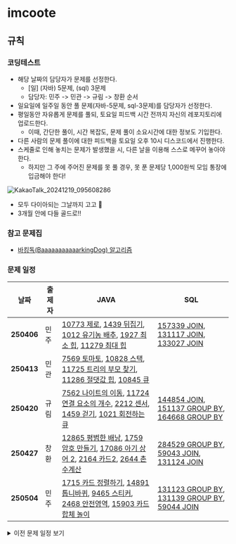 # imcoote
## 규칙
### 코딩테스트
- 해당 날짜의 담당자가 문제를 선정한다.
  - [일] (자바) 5문제, (sql) 3문제
  - 담당자: 민주 -> 민관 -> 규림 -> 창환 순서
- 일요일에 일주일 동안 풀 문제(자바-5문제, sql-3문제)를 담당자가 선정한다.
- 평일동안 자유롭게 문제를 풀되, 토요일 피드백 시간 전까지 자신의 레포지토리에 업로드한다.
  - 이때, 간단한 풀이, 시간 복잡도, 문제 풀이 소요시간에 대한 정보도 기입한다.
- 다른 사람의 문제 풀이에 대한 피드백을 토요일 오후 10시 디스코드에서 진행한다.
- 스케줄로 인해 놓치는 문제가 발생했을 시, 다른 날을 이용해 스스로 메꾸어 놓아야 한다.
  - 하지만 그 주에 주어진 문제를 못 풀 경우, 못 푼 문제당 1,000원씩 모임 통장에 입금해야 한다!

![KakaoTalk_20241219_095608286](https://github.com/user-attachments/assets/3dfebd60-04ae-4385-9473-e92ba91fc121)  
- 모두 다이아되는 그날까지 고고 🚀
- 3개월 안에 다들 골드로!!

### 참고 문제집
- [바킹독(BaaaaaaaaaaarkingDog) 알고리즘](https://www.acmicpc.net/workbook/top)

### 문제 일정
| 날짜      | 출제자 | JAVA                                                                                 | SQL                                                                                  |
|-----------|--------|---------------------------------------------------------------------------------------------|---------------------------------------------------------------------------------------------|
| **250406**| 민주 | [10773 제로](https://www.acmicpc.net/problem/10773), [1439 뒤집기](https://www.acmicpc.net/problem/1439), [1012 유기농 배추](https://www.acmicpc.net/problem/1012), [1927 최소 힙](https://www.acmicpc.net/problem/1927), [11279 최대 힙](https://www.acmicpc.net/problem/11279) | [157339 JOIN](https://school.programmers.co.kr/learn/courses/30/lessons/157339), [131117 JOIN](https://school.programmers.co.kr/learn/courses/30/lessons/131117), [133027 JOIN](https://school.programmers.co.kr/learn/courses/30/lessons/133027) |
| **250413**| 민관 | [7569 토마토](https://www.acmicpc.net/problem/7569), [10828 스택](https://www.acmicpc.net/problem/10828), [11725 트리의 부모 찾기](https://www.acmicpc.net/problem/11725), [11286 절댓값 힙](https://www.acmicpc.net/problem/11286), [10845 큐](https://www.acmicpc.net/problem/10845) |  |
| **250420**| 규림 | [7562 나이트의 이동](https://www.acmicpc.net/problem/7562), [11724 연결 요소의 개수](https://www.acmicpc.net/problem/11724), [2212 센서](https://www.acmicpc.net/problem/2212), [1459 걷기](https://www.acmicpc.net/problem/1459), [1021 회전하는 큐](https://www.acmicpc.net/problem/1021)| [144854 JOIN](https://school.programmers.co.kr/learn/courses/30/lessons/144854), [151137 GROUP BY](https://school.programmers.co.kr/learn/courses/30/lessons/151137), [164668 GROUP BY](https://school.programmers.co.kr/learn/courses/30/lessons/164668)| 
| **250427**| 창환 | [12865 평범한 배낭](https://www.acmicpc.net/problem/12865), [1759 암호 만들기](https://www.acmicpc.net/problem/1759), [17086 아기 상어 2](https://www.acmicpc.net/problem/17086), [2164 카드2](https://www.acmicpc.net/problem/2164), [2644 촌수계산](https://www.acmicpc.net/problem/2644)| [284529 GROUP BY](https://school.programmers.co.kr/learn/courses/30/lessons/284529), [59043 JOIN](https://school.programmers.co.kr/learn/courses/30/lessons/59043), [131124 JOIN](https://school.programmers.co.kr/learn/courses/30/lessons/131124)| 
| **250504**| 민주 | [1715 카드 정렬하기](https://www.acmicpc.net/problem/1715), [14891  톱니바퀴](https://www.acmicpc.net/problem/14891), [9465 스티커](https://www.acmicpc.net/problem/9465), [2468 안전영역](https://www.acmicpc.net/problem/2468), [15903 카드 합체 놀이](https://www.acmicpc.net/problem/15903)| [131123 GROUP BY](https://school.programmers.co.kr/learn/courses/30/lessons/131123), [131139 GROUP BY](https://school.programmers.co.kr/learn/courses/30/lessons/131139), [59044 JOIN](https://school.programmers.co.kr/learn/courses/30/lessons/59044)| 


<details>
  <summary>이전 문제 일정 보기</summary>

| 날짜      | 출제자 | 실버                                                                                 | 브론즈                                                                                  |
|-----------|--------|---------------------------------------------------------------------------------------------|---------------------------------------------------------------------------------------------|
| **241104**| 규림 | [1926 그림](https://www.acmicpc.net/problem/1926), [2178 미로 탐색](https://www.acmicpc.net/problem/2178), [15683 감시](https://www.acmicpc.net/problem/15683) | -- |
| **241107**| 민주 | [1697 숨바꼭질](https://www.acmicpc.net/problem/1697), [2583 영역 구하기](https://www.acmicpc.net/problem/2583) | -- |
| **241111**| 규림 | [11047 동전 0](https://www.acmicpc.net/problem/11047), [1931 회의실 배정](https://www.acmicpc.net/problem/1931) | -- |
| **241114**| 민주 | [2217 로브](https://www.acmicpc.net/problem/2217), [2170 선 긋기](https://www.acmicpc.net/problem/2170) | -- |
| **241125**| 규림 | [14888 연산자 끼워넣기](https://www.acmicpc.net/problem/14888), [14889 스타트와 링크](https://www.acmicpc.net/problem/14889) | -- |
| **241128**| 민주 | [1149 RGB거리](https://www.acmicpc.net/problem/1149), [2240 자두나무](https://www.acmicpc.net/problem/2240) | -- |
| **241202**| 규림 | [17140 이차원 배열과 연산](https://www.acmicpc.net/problem/17140), [11399 ATM](https://www.acmicpc.net/problem/11399) | -- |
| **241217**| 민관 | [14501 퇴사](https://www.acmicpc.net/problem/14501), [1260 DFS와 BFS](https://www.acmicpc.net/problem/1260) | [2480 주사위 세개](https://www.acmicpc.net/problem/2480), [2525 오븐 시계](https://www.acmicpc.net/problem/2525) |  
| **241219**| 민주 | [1946 신입사원](https://www.acmicpc.net/problem/1946), [1012 유기농 배추](https://www.acmicpc.net/problem/1012) | [25304 영수증](https://www.acmicpc.net/problem/25304), [11720 숫자의 합](https://www.acmicpc.net/problem/11720) |
| **241223**| 규림 | [15649 N과 M(1)](https://www.acmicpc.net/problem/15649), [9095 1,2,3 더하기](https://www.acmicpc.net/problem/9095) | [2675 문자열 반복](https://www.acmicpc.net/problem/2675), [1789 수들의 합](https://www.acmicpc.net/problem/1789) |   
| **241226**| 민관 | [11725 트리의 부모 찾기](https://www.acmicpc.net/problem/11725), [2075 N번째 큰 수](https://www.acmicpc.net/problem/2075) | [1977 완전제곱](https://www.acmicpc.net/problem/1977), [1157 단어 공부](https://www.acmicpc.net/problem/1157) |
| **241230**| 민주 | [11501 주식](https://www.acmicpc.net/problem/11501), [2847 게임을 만든 동준이](https://www.acmicpc.net/problem/2847) | [2566 최댓값](https://www.acmicpc.net/problem/2566), [5622 다이얼](https://www.acmicpc.net/problem/5622) |
| **250114**| 규림 | 브론즈팀 다 푸셔서 냈어용 풀 사람 풀어주세요! | [2309 일곱 난쟁이](https://www.acmicpc.net/problem/2309), [10828 스택](https://www.acmicpc.net/problem/10828) |
| **250117**| 규림 | [1920 수 찾기](https://www.acmicpc.net/problem/1920), [18870 좌표 압축](https://www.acmicpc.net/problem/18870) | [4796 캠핑](https://www.acmicpc.net/problem/4796), [2960 에라토스테네스의 체](https://www.acmicpc.net/problem/2960) |  
| **250120**| 민관 | [9657 돌 게임3](https://www.acmicpc.net/problem/9657), [1874 스택 수열](https://www.acmicpc.net/problem/1874) | [1110 더하기 사이클](https://www.acmicpc.net/problem/1110), [3035 스캐너](https://www.acmicpc.net/problem/3035) |  
| **250124**| 민주 | [1026 보물](https://www.acmicpc.net/problem/1026), [13335 트럭](https://www.acmicpc.net/problem/13335) | [2869 달팽이는 올라가고 싶다](https://www.acmicpc.net/problem/2869), [2816 디지털 티비](https://www.acmicpc.net/problem/2816) |
| **설연휴 보너스**| 민관 | [17825_주사위윷놀이](https://www.acmicpc.net/problem/17825) | 설연휴 기념으로 윷놀이 풀어봅시다! 파이팅! |  
| **250127** | 규림 | [20056 마법사 상어와 파이어볼](https://www.acmicpc.net/problem/20056), [20057 마법사 상어와 토네이도](https://www.acmicpc.net/problem/20057)| 삼성 2문제! 연휴동안 풀어보아용 |  
| **250204**| 민관 | [19583 싸이버개강총회](https://www.acmicpc.net/problem/19583), [18258 큐2](https://www.acmicpc.net/problem/18258) | [2292 벌집](https://www.acmicpc.net/problem/2292), [1919 애너그램만들기](https://www.acmicpc.net/problem/1919) |
| **250207**| 민주 | [2667 단지번호붙이기](https://www.acmicpc.net/problem/2667), [2606 바이러스](https://www.acmicpc.net/problem/2606) | [2609 최대공약수와 최소공배수](https://www.acmicpc.net/problem/2609), [2846 오르막길](https://www.acmicpc.net/problem/2846) |  
| **250212**| 규림 | [2293 동전 1](https://www.acmicpc.net/problem/2293), [1459 걷기](https://www.acmicpc.net/problem/1459) | [1459 걷기](https://www.acmicpc.net/problem/1459), [6359 만취한 상범](https://www.acmicpc.net/problem/6359) |   
| **250213**| 민관 | [1780 종이의개수](https://www.acmicpc.net/problem/1780), [1431 시리얼번호](https://www.acmicpc.net/problem/1431) | [8958 OX퀴즈](https://www.acmicpc.net/problem/8958), [4344 평균은넘겠지](https://www.acmicpc.net/problem/4344) |
| **250218**| 민주 | [1439 뒤집기](https://www.acmicpc.net/problem/1439), [15903 카드 합체 놀이](https://www.acmicpc.net/problem/15903) | [1085 직사각형에서 탈출](https://www.acmicpc.net/problem/1085), [1009 분산처리](https://www.acmicpc.net/problem/1009) |
</details>


